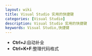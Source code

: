 ```yaml
---
layout: wiki
title: Visual Studio 实用的快捷键
categories: [Visual Studio]
description: Visual Studio 实用的快捷键
keywords: Visual Studio,快捷键
---
```


* **Ctrl+J**:自动补全
* **Ctrl+K+F**:整理代码格式